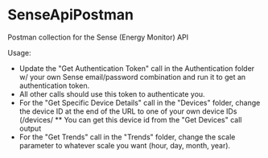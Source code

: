 # SenseApiPostman
Postman collection for the Sense (Energy Monitor) API

Usage:
* Update the "Get Authentication Token" call in the Authentication folder w/ your own Sense email/password combination and run it to get an authentication token.
* All other calls should use this token to authenticate you.
* For the "Get Specific Device Details" call in the "Devices" folder, change the device ID at the end of the URL to one of your own device IDs (/devices/<your device id>
  ** You can get this device id from the "Get Devices" call output
* For the "Get Trends" call in the "Trends" folder, change the scale parameter to whatever scale you want (hour, day, month, year). 
